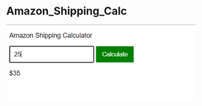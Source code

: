 # Amazon_Shipping_Calc
 <img src="./images/Screenshot 2024-09-18 124153.png" alt="Amazon_shipping_calc">